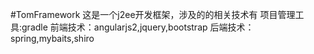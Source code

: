 #TomFramework
这是一个j2ee开发框架，涉及的的相关技术有
项目管理工具:gradle
前端技术：angularjs2,jquery,bootstrap
后端技术：spring,mybaits,shiro
